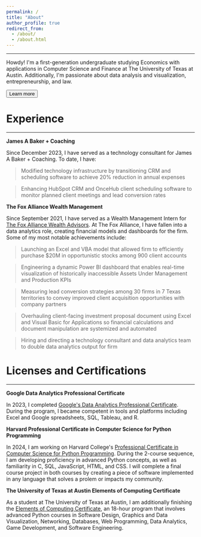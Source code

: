 ```yaml
---
permalink: /
title: "About"
author_profile: true
redirect_from: 
  - /about/
  - /about.html
---
```

------
Howdy! I'm a first-generation undergraduate studying Economics with applications in Computer Science and Finance at The University of Texas at Austin. Additionally, I'm passionate about data analysis and visualization, entrepreneurship, and law.

<button href="/portfolio/" target="_self">Learn more</button>


Experience
======
------
**James A Baker + Coaching**

Since December 2023, I have served as a technology consultant for James A Baker + Coaching. To date, I have:

> Modified technology infrastructure by transitioning CRM and scheduling software to achieve 20% reduction in annual expenses

> Enhancing HubSpot CRM and OnceHub client scheduling software to monitor planned client meetings and lead conversion rates

**The Fox Alliance Wealth Management**

Since September 2021, I have served as a Wealth Management Intern for [The Fox Alliance Wealth Advisors](https://www.foxalliancewealth.com/). At The Fox Alliance, I have fallen into a data analytics role, creating financial models and dashboards for the firm. Some of my most notable achievements include:

> Launching an Excel and VBA model that allowed firm to efficiently purchase $20M in opportunistic stocks among 900 client accounts

> Engineering a dynamic Power BI dashboard that enables real-time visualization of historically inaccessible Assets Under Management and Production KPIs

> Measuring lead conversion strategies among 30 firms in 7 Texas territories to convey improved client acquisition opportunities with company partners

> Overhauling client-facing investment proposal document using Excel and Visual Basic for Applications so financial calculations and document manipulation are systemized and automated

> Hiring and directing a technology consultant and data analytics team to double data analytics output for firm


Licenses and Certifications
======
------
**Google Data Analytics Professional Certificate**

In 2023, I completed [Google's Data Analytics Professional Certificate](https://www.credly.com/badges/f57c583b-6caa-4b88-8111-3ab16a6be2ea/linked_in_profile). During the program, I became competent in tools and platforms including Excel and Google spreadsheets, SQL, Tableau, and R. 

**Harvard Professional Certificate in Computer Science for Python Programming**

In 2024, I am working on Harvard College's [Professional Certificate in Computer Science for Python Programming](https://www.harvardonline.harvard.edu/course/professional-certificate-computer-science-python-programming). During the 2-course sequence, I am developing proficiency in advanced Python concepts, as well as familiarity in C, SQL, JavaScript, HTML, and CSS. I will complete a final course project in both courses by creating a piece of software implemented in any language that solves a prolem or impacts my community.

**The University of Texas at Austin Elements of Computing Certificate**

As a student at The University of Texas at Austin, I am additionally finishing the [Elements of Computing Certificate](https://www.cs.utexas.edu/undergraduate-program/academics/elements-computing), an 18-hour program that involves advanced Python courses in Software Design, Graphics and Data Visualization, Networking, Databases, Web Programming, Data Analytics, Game Development, and Software Engineering.
